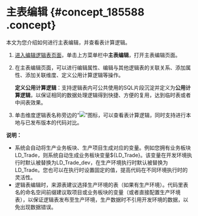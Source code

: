 # 主表编辑 {#concept_185588 .concept}

本文为您介绍如何进行主表编辑，并查看表计算逻辑。

1.  [进入编辑逻辑表页面](cn.zh-CN/用户指南/数据建模研发/逻辑表-维度逻辑表/编辑模型信息和表信息.md#section_ysx_sb3_fhb)，单击上方菜单栏中**主表编辑**，打开主表编辑页面。
2.  在主表编辑页面，可以进行编辑属性、编辑与其他逻辑表的关联关系、添加属性、添加关联维度、定义公用计算逻辑等操作。

    **定义公用计算逻辑**：支持逻辑表内可公共使用的SQL片段沉淀并定义为**公用计算逻辑**，以保证相同的数据处理逻辑得到快捷、方便的复用，达到临时表或者中间表效果。

3.  单击维度逻辑表名称旁边的“![](http://static-aliyun-doc.oss-cn-hangzhou.aliyuncs.com/assets/img/159794/156134672544653_zh-CN.png)”图标，可以查看表计算逻辑，同时支持进行本地与已发布版本的代码对比。

**说明：** 

-   系统会自动将生产业务板块、生产项目生成对应的变量。例如您拥有业务板块LD\_Trade，则系统自动生成业务板块变量$\{LD\_Trade\}。该变量在开发环境执行时默认被替换为LD\_Trade\_dev，在生产环境执行时默认被替换为LD\_Trade。您也可以在执行时设置固定的值，提高代码在不同环境执行时的灵活性。
-   逻辑表编辑时，来源表建议选择生产环境的表（如果有生产环境）。代码里表名的命名空间前缀建议取项目或业务板块的变量（或者直接配置生产环境表），以保证逻辑表发布至生产环境，生产数据时不引用开发环境的数据，以免出现数据错误。

